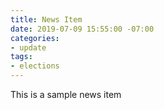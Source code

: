 ```yaml
---
title: News Item
date: 2019-07-09 15:55:00 -07:00
categories:
- update
tags:
- elections
---
```


This is a sample news item
